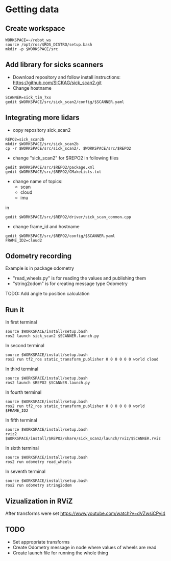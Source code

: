 # Getting data
## Create workspace


``` 
WORKSPACE=~/robot_ws
source /opt/ros/$ROS_DISTRO/setup.bash
mkdir -p $WORKSPACE/src
```


## Add library for sicks scanners

- Download repository and follow install instructions: https://github.com/SICKAG/sick_scan2.git
- Change hostname

``` 
SCANNER=sick_tim_7xx
gedit $WORKSPACE/src/sick_scan2/config/$SCANNER.yaml
```

## Integrating more lidars
- copy repository sick_scan2
```
REPO2=sick_scan2b
mkdir $WORKSPACE/src/sick_scan2b
cp -r $WORKSPACE/src/sick_scan2/. $WORKSPACE/src/$REPO2
```

- change "sick_scan2" for $REPO2 in following files
```
gedit $WORKSPACE/src/$REPO2/package.xml
gedit $WORKSPACE/src/$REPO2/CMakeLists.txt
```

- change name of topics:
    - scan
    - cloud
    - imu
   
in

``` 
gedit $WORKSPACE/src/$REPO2/driver/sick_scan_common.cpp
```

- change frame_id and hostname
```
gedit $WORKSPACE/src/$REPO2/config/$SCANNER.yaml
FRAME_ID2=cloud2
```

## Odometry recording  

Example is in package odometry
- "read_wheels.py" is for reading the values and publishing them
- "string2odom" is for creating message type Odometry

TODO: Add angle to position calculation
  
## Run it
In first terminal
```
source $WORKSPACE/install/setup.bash
ros2 launch sick_scan2 $SCANNER.launch.py
```
In second terminal
```
source $WORKSPACE/install/setup.bash
ros2 run tf2_ros static_transform_publisher 0 0 0 0 0 0 world cloud
```
In third terminal
```
source $WORKSPACE/install/setup.bash
ros2 launch $REPO2 $SCANNER.launch.py
```
In fourth terminal
```
source $WORKSPACE/install/setup.bash
ros2 run tf2_ros static_transform_publisher 0 0 0 0 0 0 world $FRAME_ID2
```
In fifth terminal
```
source $WORKSPACE/install/setup.bash
rviz2 $WORKSPACE/install/$REPO2/share/sick_scan2/launch/rviz/$SCANNER.rviz
```


In sixth terminal
```
source $WORKSPACE/install/setup.bash
ros2 run odometry read_wheels
```

In seventh terminal
```
source $WORKSPACE/install/setup.bash
ros2 run odometry string2odom
```


## Vizualization in RViZ
After transforms were set
https://www.youtube.com/watch?v=dVZwsiCPyi4

## TODO
- Set appropriate transforms
- Create Odometry message in node where values of wheels are read
- Create launch file for running the whole thing


